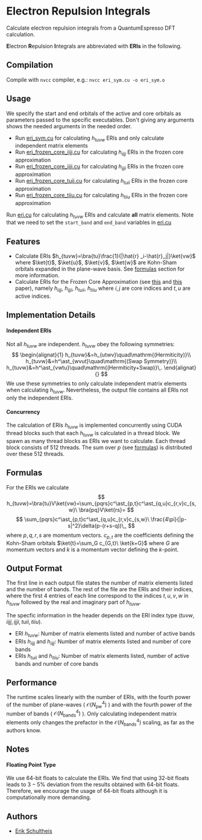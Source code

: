 # Electron Repulsion Integrals

Calculate electron repulsion integrals from a QuantumEspresso DFT calculation.

**E**lectron **R**epulsion **I**ntegrals are abbreviated with **ERIs** in the following.

## Compilation
Compile with `nvcc` compiler, e.g.: `nvcc eri_sym.cu -o eri_sym.o`

## Usage

We specify the start and end orbitals of the active and core orbitals as parameters passed to the specific executables. Don't giving any arguments shows the needed arguments in the needed order.
- Run [eri_sym.cu](eri_sym.cu) for calculating $h_{tuvw}$ ERIs and only calculate independent matrix elements
- Run [eri_frozen_core_iijj.cu](eri_frozen_core_iijj.cu) for calculating $h_{iijj}$ ERIs in the frozen core approximation
- Run [eri_frozen_core_ijji.cu](eri_frozen_core_ijji.cu) for calculating $h_{ijji}$ ERIs in the frozen core approximation
- Run [eri_frozen_core_tuii.cu](eri_frozen_core_tuii.cu) for calculating $h_{tuii}$ ERIs in the frozen core approximation
- Run [eri_frozen_core_tiiu.cu](eri_frozen_core_tiiu.cu) for calculating $h_{tiiu}$ ERIs in the frozen core approximation


Run [eri.cu](eri.cu) for calculating $h_{tuvw}$ ERIs and calculate **all** matrix elements. Note that we need to set the `start_band` and `end_band` variables in [eri.cu](eri.cu)

## Features
- Calculate ERIs $h_{tuvw}=\bra{tu}\frac{1}{|\hat{r} _i-\hat{r}_j|}\ket{vw}$ where $\ket{t}$, $\ket{u}$, $\ket{v}$, $\ket{w}$ are Kohn-Sham orbitals expanded in the plane-wave basis. See [formulas](#formulas) section for more information.
- Calculate ERIs for the Frozen Core Approximation (see [this](https://iopscience.iop.org/article/10.1088/2058-9565/abd334/pdf) and [this](https://pubs.aip.org/aip/jcp/article/154/11/114105/315377) paper), namely $h_{iijj}$, $h_{ijji}$, $h_{tuii}$, $h_{tiiu}$ where $i,j$ are core indices and $t,u$ are active indices.


## Implementation Details
#### Independent ERIs
Not all $h_{tuvw}$ are independent. $h_{tuvw}$ obey the following symmetries:
$$
\begin{alignat}{1}
h_{tuvw}&=h_{utwv}\quad\mathrm{(Hermiticity)}\\
h_{tuvw}&=h^\ast_{wvut}\quad\mathrm{(Swap Symmetry)}\\
h_{tuvw}&=h^\ast_{vwtu}\quad\mathrm{(Hermiticity+Swap)}\,.
\end{alignat}{}
$$
We use these symmetries to only calculate independent matrix elements when calculating $h_{tuvw}$. Nevertheless, the output file contains all ERIs not only the independent ERIs.

#### Concurrency
The calculation of ERIs $h_{tuvw}$ is implemented concurrently using CUDA thread blocks such that each $h_{tuvw}$ is calculated in a thread block. We spawn as many thread blocks as ERIs we want to calculate. Each thread block consists of $512$ threads. The sum over $p$ (see [formulas](#formulas)) is distributed over these $512$ threads.


## Formulas
For the ERIs we calculate 
$$
h_{tuvw}=\bra{tu}V\ket{vw}=\sum_{pqrs}c^\ast_{p,t}c^\ast_{q,u}c_{r,v}c_{s,w}\ \bra{pq}V\ket{rs}=
$$
$$
\sum_{pqrs}c^\ast_{p,t}c^\ast_{q,u}c_{r,v}c_{s,w}\ \frac{4\pi}{|p-s|^2}\delta(p-(r+s-q))\,,
$$
where $p,q,r,s$ are momentum vectors. $c_{p,t}$ are the coefficients defining the Kohn-Sham orbitals $\ket{t}=\sum_G c_{G,t}\ \ket{k+G}$ where $G$ are momentum vectors and $k$ is a momentum vector defining the $k$-point.

## Output Format
The first line in each output file states the number of matrix elements listed and the number of bands.
The rest of the file are the ERIs and their indices, where the first 4 entries of each line correspond to the indices $t,u,v,w$ in $h_{tuvw}$ followed by the real and imaginary part of $h_{tuvw}$.

The specfic information in the header depends on the ERI index type ($tuvw, iijj, ijji, tuii, tiiu$).   
- ERI $h_{tuvw}$: Number of matrix elements listed and number of active bands
- ERIs $h_{iijj}$ and $h_{iijj}$: Number of matrix elements listed and number of core bands
- ERIs $h_{tuii}$ and $h_{tiiu}$: Number of matrix elements listed, number of active bands and number of core bands

## Performance
The runtime scales linearly with the number of ERIs, with the fourth power of the number of plane-waves ( $\mathcal{O}(N^4_\mathrm{pw})$ ) and with the fourth power of the number of bands ( $\mathcal{O}(N^4_\mathrm{bands})$ ). Only calculating independent matrix elements only changes the prefactor in the $\mathcal{O}(N^4_\mathrm{bands})$ scaling, as far as the authors know.

## Notes
#### Floating Point Type
We use $64$-bit floats to calculate the ERIs. We find that using $32$-bit floats leads to $3-5\%$ deviation from the results obtained with $64$-bit floats. Therefore, we encourage the usage of $64$-bit floats although it is computationally more demanding.

## Authors
- [Erik Schultheis](mailto:erik.schultheis@dlr.de)